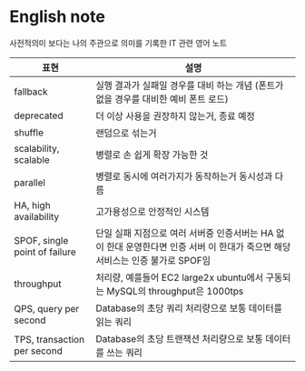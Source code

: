 # English note

사전적의미 보다는 나의 주관으로 의미를 기록한 IT 관련 영어 노트

| 표현                 | 설명                                                                                      |
|----------------------|----------------------------------------------------------------------------------------------------|
| fallback             | 실행 결과가 실패일 경우를 대비 하는 개념 (폰트가 없을 경우를 대비한 예비 폰트 로드)                                 |
| deprecated           | 더 이상 사용을 권장하지 않는거, 종료 예정                                       |
| shuffle              | 랜덤으로 섞는거                                                        |
| scalability, scalable | 병렬로 손 쉽게 확장 가능한 것                                                        |
| parallel | 병렬로 동시에 여러가지가 동작하는거 동시성과 다름                                                        |
| HA, high availability | 고가용성으로 안정적인 시스템                                                        |
| SPOF, single point of failure | 단일 실패 지점으로 여러 서버중 인증서버는 HA 없이 한대 운영한다면 인증 서버 이 한대가 죽으면 해당 서비스는 인증 불가로 SPOF임 |
| throughput | 처리량, 예를들어 EC2 large2x ubuntu에서 구동되는 MySQL의 throughput은 1000tps |
| QPS, query per second | Database의 초당 쿼리 처리량으로 보통 데이터를 읽는 쿼리 |
| TPS, transaction per second | Database의 초당 트랜잭션 처리량으로 보통 데이터를 쓰는 쿼리 |
